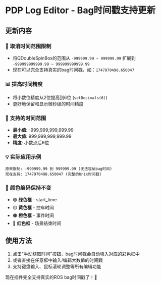 # PDP Log Editor - Bag时间戳支持更新

## 更新内容

### 🔧 **取消时间范围限制**
- 将QDoubleSpinBox的范围从 `-999999.99 ~ 999999.99` 扩展到 `-999999999999.99 ~ 999999999999.99`
- 现在可以完全支持真实的bag时间戳，如：`1747970498.650047`

### 📊 **提高时间精度**
- 将小数位精度从2位提高到6位 (`setDecimals(6)`)
- 更好地保留和显示微秒级的时间精度

### 🎯 **支持的时间范围**
- **最小值**: -999,999,999,999.99 
- **最大值**: 999,999,999,999.99
- **精度**: 小数点后6位

### 💡 **实际应用示例**
```
原来限制: -999999.99 到 999999.99 (无法容纳bag时间)
现在支持: 1747970498.650047 (完整的Unix时间戳)
```

### 🌈 **颜色编码保持不变**
- 🟢 **绿色框** - start_time
- 🟡 **黄色框** - 控车时间  
- 🟠 **橙色框** - 事件时间
- 🔴 **红色框** - 场景结束时间

## 使用方法

1. 点击"手动获取时间"按钮，bag时间戳会自动填入对应的彩色框中
2. 或者直接在任意框中输入/编辑大数值的时间戳
3. 支持键盘输入、鼠标滚轮调整等所有编辑功能

现在插件完全支持真实的ROS bag时间戳了！🎉
